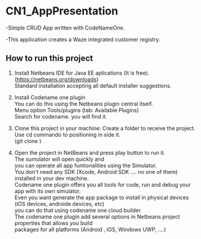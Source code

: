 # CN1_AppPresentation

-Simple CRUD App written with CodeNameOne.

-This application creates a Waze integrated customer registry.


## How to run this project

1) Install Netbeans IDE for Java EE aplications (It is free).  
   (https://netbeans.org/downloads)  
   Standard installation accepting all default installer suggestions.

2) Install Codename one plugin  
   You can do this using the Netbeans plugin central itself.  
   Menu option Tools/plugins (tab: Available Plugins)    
   Search for codename. you will find it.  
     
3) Clone this project in your machine:
   Create a folder to receive the project.  
   Use cd commando to positioning in side it.  
   (git clone ) 
   
4) Open the project in NetBeans and press play button to run it.  
   The sumulator will open quickly and   
   you can operate all app funtionalities using the Simulator.  
   You don't need any SDK (Xcode, Android SDK .... no one of them)  
   installed in your dev machine.  
   Codename one plugin offers you all tools for code, run and debug your app with its own simulator.  
   Even you want generate the app package to install in physical devices (iOS devices, androide devices, etc)  
   you can do that using codename one cloud builder.  
   The codename one plugin add several options in Netbeans project properties that allows you build   
   packages for all platforms (Android , iOS, Windows UWP, ....)
